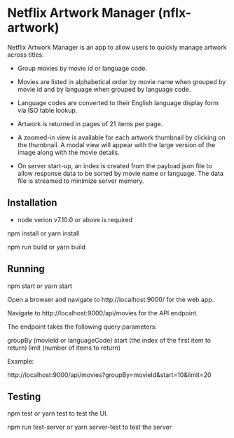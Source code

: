 # Netflix Artwork Manager (nflx-artwork)
Netflix Artwork Manager is an app to allow users to quickly manage artwork across titles.

* Group movies by movie id or language code.
* Movies are listed in alphabetical order by movie name when grouped by movie id and by language when grouped by language code.
* Language codes are converted to their English language display form via ISO table lookup.
* Artwork is returned in pages of 21 items per page.
* A zoomed-in view is available for each artwork thumbnail by clicking on the thumbnail.  A modal view will appear with the large version of the image along with the movie details.

* On server start-up, an index is created from the payload.json file to allow response data to be sorted by movie name or language.  The data file is streamed to minimize server memory.

## Installation

* node verion v7.10.0 or above is required

npm install or yarn install

npm run build or yarn build

## Running

npm start or yarn start

Open a browser and navigate to http://localhost:9000/ for the web app.

Navigate to http://localhost:9000/api/movies for the API endpoint.

The endpoint takes the following query parameters:

groupBy (movieId or languageCode)
start (the index of the first item to return)
limit (number of items to return)

Example:

http://localhost:9000/api/movies?groupBy=movieId&start=10&limit=20

## Testing

npm test or yarn test to test the UI.

npm run test-server or yarn server-test to test the server
